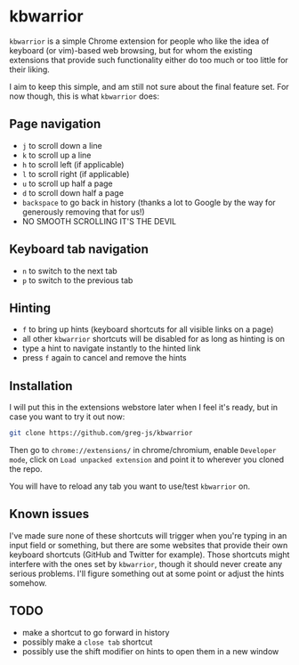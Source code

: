 # kbwarrior

`kbwarrior` is a simple Chrome extension for people who like the idea of keyboard (or vim)-based web browsing, but for whom the existing extensions that provide such functionality either do too much or too little for their liking.

I aim to keep this simple, and am still not sure about the final feature set. For now though, this is what `kbwarrior` does:

## Page navigation

* `j` to scroll down a line
* `k` to scroll up a line
* `h` to scroll left (if applicable)
* `l` to scroll right (if applicable)
* `u` to scroll up half a page
* `d` to scroll down half a page
* `backspace` to go back in history (thanks a lot to Google by the way for generously removing that for us!)
* NO SMOOTH SCROLLING IT'S THE DEVIL

## Keyboard tab navigation

* `n` to switch to the next tab
* `p` to switch to the previous tab

## Hinting

* `f` to bring up hints (keyboard shortcuts for all visible links on a page)
* all other `kbwarrior` shortcuts will be disabled for as long as hinting is on
* type a hint to navigate instantly to the hinted link
* press `f` again to cancel and remove the hints

## Installation

I will put this in the extensions webstore later when I feel it's ready, but in case you want to try it out now:

``` bash
git clone https://github.com/greg-js/kbwarrior
```

Then go to `chrome://extensions/` in chrome/chromium, enable `Developer mode`, click on `Load unpacked extension` and point it to wherever you cloned the repo.

You will have to reload any tab you want to use/test `kbwarrior` on.

## Known issues

I've made sure none of these shortcuts will trigger when you're typing in an input field or something, but there are some websites that provide their own keyboard shortcuts (GitHub and Twitter for example). Those shortcuts might interfere with the ones set by `kbwarrior`, though it should never create any serious problems. I'll figure something out at some point or adjust the hints somehow.

## TODO

* make a shortcut to go forward in history
* possibly make a `close tab` shortcut
* possibly use the shift modifier on hints to open them in a new window
